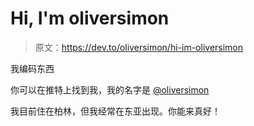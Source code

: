 # Hi, I'm oliversimon

> 原文：<https://dev.to/oliversimon/hi-im-oliversimon>

我编码东西

你可以在推特上找到我，我的名字是 [@oliversimon](https://twitter.com/oliversimon)

我目前住在柏林，但我经常在东亚出现。你能来真好！